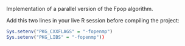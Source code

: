 Implementation of a parallel version of the Fpop algorithm. 

Add this two lines in your live R session before compiling the project:

```r
Sys.setenv("PKG_CXXFLAGS" = "-fopenmp")
Sys.setenv("PKG_LIBS" = "-fopenmp"))
```
